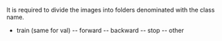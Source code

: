 It is required to divide the images into folders denominated with the class name.


- train (same for val)
-- forward
-- backward
-- stop
-- other
